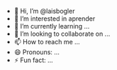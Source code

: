 - 👋 Hi, I’m @laisbogler
- 👀 I’m interested in aprender
- 🌱 I’m currently learning ...
- 💞️ I’m looking to collaborate on ...
- 📫 How to reach me ...
- 😄 Pronouns: ...
- ⚡ Fun fact: ...

<!---
laisbogler/laisbogler is a ✨ special ✨ repository because its `README.md` (this file) appears on your GitHub profile.
You can click the Preview link to take a look at your changes.
--->
